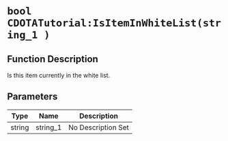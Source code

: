 # `bool CDOTATutorial:IsItemInWhiteList(string_1 )`
## Function Description
Is this item currently in the white list.
## Parameters
Type|Name|Description
--|--|--
string|string_1|No Description Set
